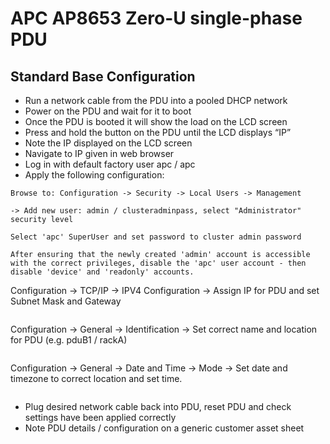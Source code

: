 # APC AP8653 Zero-U single-phase PDU

## Standard Base Configuration

* Run a network cable from the PDU into a pooled DHCP network
* Power on the PDU and wait for it to boot
* Once the PDU is booted it will show the load on the LCD screen
* Press and hold the button on the PDU until the LCD displays “IP”
* Note the IP displayed on the LCD screen
* Navigate to IP given in web browser
* Log in with default factory user apc / apc
* Apply the following configuration:
```
Browse to: Configuration -> Security -> Local Users -> Management
```
```
-> Add new user: admin / clusteradminpass, select "Administrator" security level
```
```
Select 'apc' SuperUser and set password to cluster admin password
```
```
After ensuring that the newly created 'admin' account is accessible with the correct privileges, disable the 'apc' user account - then disable 'device' and 'readonly' accounts.
```
Configuration -> TCP/IP -> IPV4 Configuration -> Assign IP for PDU and set Subnet Mask and Gateway
```
```
Configuration -> General -> Identification -> Set correct name and location for PDU (e.g. pduB1 / rackA)
```
```
Configuration -> General -> Date and Time -> Mode -> Set date and timezone to correct location and set time.
```
```


* Plug desired network cable back into PDU, reset PDU and check settings have been applied correctly
* Note PDU details / configuration on a generic customer asset sheet

